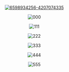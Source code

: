 <p align=center><a href='https://www.4sync.com/web/directDownload/FT5OE1Oz/oe3RN48e.8d2860f59b82b3d115b93ef5613d24e6'><img src='https://i.postimg.cc/s243jxcF/6598934256-4207074335.png' border='0' alt='6598934256-4207074335'/></a>
<p align=center><img src='https://i.postimg.cc/Bngqstpr/000.png' border='0' alt='000'/></a>
<p align=center><img src='https://i.postimg.cc/vHhjZ9Rt/111.png' border='0' alt='111'/></a>
<p align=center><img src='https://i.postimg.cc/x1b4yZJt/222.png' border='0' alt='222'/></a>
<p align=center><img src='https://i.postimg.cc/DzpBXknC/333.png' border='0' alt='333'/></a>
<p align=center><img src='https://i.postimg.cc/q7qG0by2/444.png' border='0' alt='444'/></a>
<p align=center><img src='https://i.postimg.cc/ZR3pK1Rv/555.png' border='0' alt='555'/></a>
